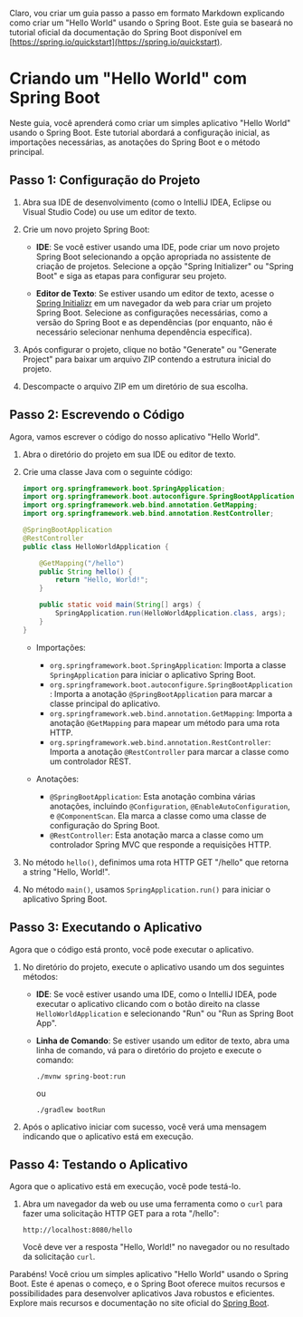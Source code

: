 Claro, vou criar um guia passo a passo em formato Markdown explicando como criar um "Hello World" usando o Spring Boot. Este guia se baseará no tutorial oficial da documentação do Spring Boot disponível em [https://spring.io/quickstart](https://spring.io/quickstart).

# Criando um "Hello World" com Spring Boot

Neste guia, você aprenderá como criar um simples aplicativo "Hello World" usando o Spring Boot. Este tutorial abordará a configuração inicial, as importações necessárias, as anotações do Spring Boot e o método principal.

## Passo 1: Configuração do Projeto

1. Abra sua IDE de desenvolvimento (como o IntelliJ IDEA, Eclipse ou Visual Studio Code) ou use um editor de texto.

2. Crie um novo projeto Spring Boot:

   - **IDE**: Se você estiver usando uma IDE, pode criar um novo projeto Spring Boot selecionando a opção apropriada no assistente de criação de projetos. Selecione a opção "Spring Initializer" ou "Spring Boot" e siga as etapas para configurar seu projeto.

   - **Editor de Texto**: Se estiver usando um editor de texto, acesse o [Spring Initializr](https://start.spring.io/) em um navegador da web para criar um projeto Spring Boot. Selecione as configurações necessárias, como a versão do Spring Boot e as dependências (por enquanto, não é necessário selecionar nenhuma dependência específica).

3. Após configurar o projeto, clique no botão "Generate" ou "Generate Project" para baixar um arquivo ZIP contendo a estrutura inicial do projeto.

4. Descompacte o arquivo ZIP em um diretório de sua escolha.

## Passo 2: Escrevendo o Código

Agora, vamos escrever o código do nosso aplicativo "Hello World".

1. Abra o diretório do projeto em sua IDE ou editor de texto.

2. Crie uma classe Java com o seguinte código:

   ```java
   import org.springframework.boot.SpringApplication;
   import org.springframework.boot.autoconfigure.SpringBootApplication;
   import org.springframework.web.bind.annotation.GetMapping;
   import org.springframework.web.bind.annotation.RestController;

   @SpringBootApplication
   @RestController
   public class HelloWorldApplication {

       @GetMapping("/hello")
       public String hello() {
           return "Hello, World!";
       }

       public static void main(String[] args) {
           SpringApplication.run(HelloWorldApplication.class, args);
       }
   }
   ```

   - Importações:
     - `org.springframework.boot.SpringApplication`: Importa a classe `SpringApplication` para iniciar o aplicativo Spring Boot.
     - `org.springframework.boot.autoconfigure.SpringBootApplication`: Importa a anotação `@SpringBootApplication` para marcar a classe principal do aplicativo.
     - `org.springframework.web.bind.annotation.GetMapping`: Importa a anotação `@GetMapping` para mapear um método para uma rota HTTP.
     - `org.springframework.web.bind.annotation.RestController`: Importa a anotação `@RestController` para marcar a classe como um controlador REST.

   - Anotações:
     - `@SpringBootApplication`: Esta anotação combina várias anotações, incluindo `@Configuration`, `@EnableAutoConfiguration`, e `@ComponentScan`. Ela marca a classe como uma classe de configuração do Spring Boot.
     - `@RestController`: Esta anotação marca a classe como um controlador Spring MVC que responde a requisições HTTP.

3. No método `hello()`, definimos uma rota HTTP GET "/hello" que retorna a string "Hello, World!".

4. No método `main()`, usamos `SpringApplication.run()` para iniciar o aplicativo Spring Boot.

## Passo 3: Executando o Aplicativo

Agora que o código está pronto, você pode executar o aplicativo.

1. No diretório do projeto, execute o aplicativo usando um dos seguintes métodos:

   - **IDE**: Se você estiver usando uma IDE, como o IntelliJ IDEA, pode executar o aplicativo clicando com o botão direito na classe `HelloWorldApplication` e selecionando "Run" ou "Run as Spring Boot App".

   - **Linha de Comando**: Se estiver usando um editor de texto, abra uma linha de comando, vá para o diretório do projeto e execute o comando:

     ```
     ./mvnw spring-boot:run
     ```

     ou

     ```
     ./gradlew bootRun
     ```

2. Após o aplicativo iniciar com sucesso, você verá uma mensagem indicando que o aplicativo está em execução.

## Passo 4: Testando o Aplicativo

Agora que o aplicativo está em execução, você pode testá-lo.

1. Abra um navegador da web ou use uma ferramenta como o `curl` para fazer uma solicitação HTTP GET para a rota "/hello":

   ```
   http://localhost:8080/hello
   ```

   Você deve ver a resposta "Hello, World!" no navegador ou no resultado da solicitação `curl`.

Parabéns! Você criou um simples aplicativo "Hello World" usando o Spring Boot. Este é apenas o começo, e o Spring Boot oferece muitos recursos e possibilidades para desenvolver aplicativos Java robustos e eficientes. Explore mais recursos e documentação no site oficial do [Spring Boot](https://spring.io/projects/spring-boot).